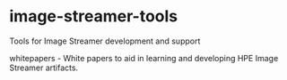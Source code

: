 # image-streamer-tools
Tools for Image Streamer development and support

whitepapers - White papers to aid in learning and developing HPE Image Streamer artifacts.
